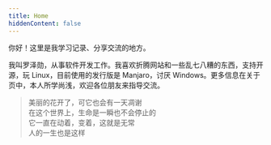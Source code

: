 ```yaml
---
title: Home
hiddenContent: false
---
```


你好！这里是我学习记录、分享交流的地方。

我叫罗泽勋，从事软件开发工作。我喜欢折腾网站和一些乱七八糟的东西，支持开源，玩 Linux，目前使用的发行版是 Manjaro，讨厌 Windows。更多信息在关于页中，本人所学尚浅，欢迎各位朋友来指导交流。

> 美丽的花开了，可它也会有一天凋谢  
> 在这个世界上，生命是一瞬也不会停止的  
> 它一直在动着，变着，这就是无常  
> 人的一生也是这样  